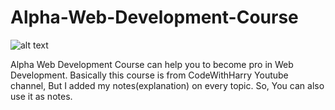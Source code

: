 # Alpha-Web-Development-Course

![alt text](https://www.cdmi.in/courses@2x/web-developments.webp)

Alpha Web Development Course can help you to become pro in Web Development.
Basically this course is from CodeWithHarry Youtube channel, But I added my notes(explanation) on every topic.
So, You can also use it as notes.
